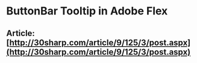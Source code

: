 # ButtonBar Tooltip in Adobe Flex

## Article: [http://30sharp.com/article/9/125/3/post.aspx](http://30sharp.com/article/9/125/3/post.aspx)
